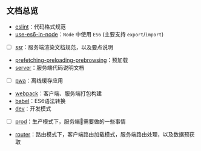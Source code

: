 ## 文档总览
- [eslint](./eslint.md)：代码格式规范
- [use-es6-in-node](./use-es6-in-node.md)：`Node` 中使用 `ES6` (主要支持 `export`/`import`)
- [ ] [ssr](./ssr.md)：服务端渲染文档规范，以及要点说明
- [prefetching-preloading-prebrowsing](./prefetching-preloading-prebrowsing.md)：预加载
- [server](./server.md)：服务端代码说明文档
- [ ] [pwa](./pwa.md)：离线缓存应用
- [webpack](./webpack.md)：客户端、服务端打包构建
- [babel](./babel.md)：ES6语法转换
- [dev](./dev.md)：开发模式
- [ ] [prod](./prod.md)：生产模式下，服务端需要做的一些事情
- [router](./router.md)：路由模式下，客户端路由加载模式，服务端路由处理，以及数据预获取
